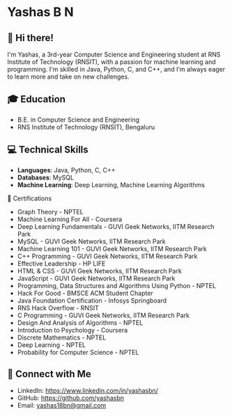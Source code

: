 # Yashas B N

## 👋 Hi there!

I'm Yashas, a 3rd-year Computer Science and Engineering student at RNS Institute of Technology (RNSIT), with a passion for machine learning and programming. I'm skilled in Java, Python, C, and C++, and I'm always eager to learn more and take on new challenges.

## 🎓 Education

- B.E. in Computer Science and Engineering
- RNS Institute of Technology (RNSIT), Bengaluru

## 💻 Technical Skills

- **Languages**: Java, Python, C, C++
- **Databases**: MySQL
- **Machine Learning**: Deep Learning, Machine Learning Algorithms

 🏅 Certifications

- Graph Theory - NPTEL
- Machine Learning For All - Coursera
- Deep Learning Fundamentals - GUVI Geek Networks, IITM Research Park
- MySQL - GUVI Geek Networks, IITM Research Park
- Machine Learning 101 - GUVI Geek Networks, IITM Research Park
- C++ Programming - GUVI Geek Networks, IITM Research Park
- Effective Leadership - HP LIFE
- HTML & CSS - GUVI Geek Networks, IITM Research Park
- JavaScript - GUVI Geek Networks, IITM Research Park
- Programming, Data Structures and Algorithms Using Python - NPTEL
- Hack For Good - BMSCE ACM Student Chapter
- Java Foundation Certification - Infosys Springboard
- RNS Hack Overflow - RNSIT
- C Programming - GUVI Geek Networks, IITM Research Park
- Design And Analysis of Algorithms - NPTEL
- Introduction to Psychology - Coursera
- Discrete Mathematics - NPTEL
- Deep Learning - NPTEL
- Probability for Computer Science - NPTEL


## 🤝 Connect with Me

- LinkedIn: https://www.linkedin.com/in/yashasbn/
- GitHub: https://github.com/yashasbn
- Email: yashas18bn@gmail.com
